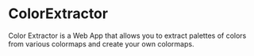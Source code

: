 # ColorExtractor
Color Extractor is a Web App that allows you to extract palettes of colors from various colormaps and create your own colormaps.
